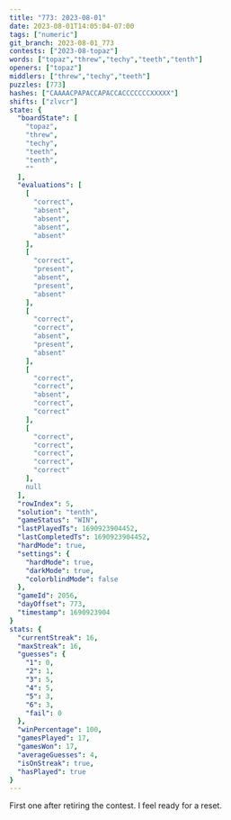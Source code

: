 ```yaml
---
title: "773: 2023-08-01"
date: 2023-08-01T14:05:04-07:00
tags: ["numeric"]
git_branch: 2023-08-01_773
contests: ["2023-08-topaz"]
words: ["topaz","threw","techy","teeth","tenth"]
openers: ["topaz"]
middlers: ["threw","techy","teeth"]
puzzles: [773]
hashes: ["CAAAACPAPACCAPACCACCCCCCCXXXXX"]
shifts: ["zlvcr"]
state: {
  "boardState": [
    "topaz",
    "threw",
    "techy",
    "teeth",
    "tenth",
    ""
  ],
  "evaluations": [
    [
      "correct",
      "absent",
      "absent",
      "absent",
      "absent"
    ],
    [
      "correct",
      "present",
      "absent",
      "present",
      "absent"
    ],
    [
      "correct",
      "correct",
      "absent",
      "present",
      "absent"
    ],
    [
      "correct",
      "correct",
      "absent",
      "correct",
      "correct"
    ],
    [
      "correct",
      "correct",
      "correct",
      "correct",
      "correct"
    ],
    null
  ],
  "rowIndex": 5,
  "solution": "tenth",
  "gameStatus": "WIN",
  "lastPlayedTs": 1690923904452,
  "lastCompletedTs": 1690923904452,
  "hardMode": true,
  "settings": {
    "hardMode": true,
    "darkMode": true,
    "colorblindMode": false
  },
  "gameId": 2056,
  "dayOffset": 773,
  "timestamp": 1690923904
}
stats: {
  "currentStreak": 16,
  "maxStreak": 16,
  "guesses": {
    "1": 0,
    "2": 1,
    "3": 5,
    "4": 5,
    "5": 3,
    "6": 3,
    "fail": 0
  },
  "winPercentage": 100,
  "gamesPlayed": 17,
  "gamesWon": 17,
  "averageGuesses": 4,
  "isOnStreak": true,
  "hasPlayed": true
}
---
```

<!-- more -->
First one after retiring the contest. I feel ready for a reset. 
